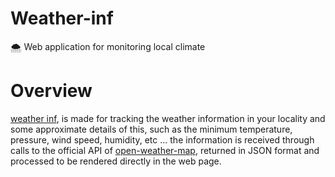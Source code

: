 # Weather-inf
🌨️ Web application for monitoring local climate

# Overview
<a href="https://weather-inf.web.app">weather inf</a>, is made for tracking the weather information in your locality and some approximate details of this, such as the minimum temperature, pressure, wind speed, humidity, etc ... the information is received through calls to the official API of <a href="http://openweathermap.org/">open-weather-map</a>, returned in JSON format and processed to be rendered directly in the web page.
